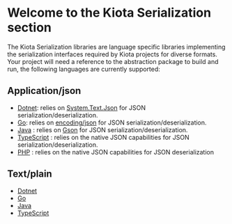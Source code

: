# Welcome to the Kiota Serialization section

The Kiota Serialization libraries are language specific libraries implementing the serialization interfaces required by Kiota projects for diverse formats.
Your project will need a reference to the abstraction package to build and run, the following languages are currently supported:

## Application/json

- [Dotnet](https://github.com/microsoft/kiota-serialization-json-dotnet): relies on [System.Text.Json](https://docs.microsoft.com/en-us/dotnet/api/system.text.json?view=net-6.0) for JSON serialization/deserialization.
- [Go](./go/json): relies on [encoding/json](https://pkg.go.dev/encoding/json) for JSON serialization/deserialization.
- [Java](./java/json) : relies on [Gson](https://github.com/google/gson) for JSON serialization/deserialization.
- [TypeScript](https://github.com/microsoft/kiota-typescript/tree/main/packages/serialization/json) : relies on the native JSON capabilities for JSON serialization/deserialization.
- [PHP](./php/json) : relies on the native JSON capabilities for JSON deserialization

## Text/plain

- [Dotnet](https://github.com/microsoft/kiota-serialization-text-dotnet)
- [Go](./go/text)
- [Java](./java/text)
- [TypeScript](https://github.com/microsoft/kiota-typescript/tree/main/packages/serialization/text)
